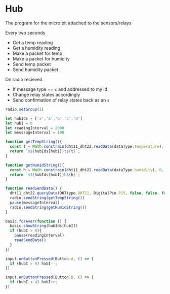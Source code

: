 # Hub

The program for the micro:bit attached to the sensors/relays

Every two seconds
  - Get a temp reading
  - Get a humidity reading
  - Make a packet for temp
  - Make a packet for humidity
  - Send temp packet
  - Send humidity packet


On radio recieved
  - If message type == `c` and addressed to my id
  - Change relay states accordingly
  - Send confirmation of relay states back as an `s`


```js
radio.setGroup(1)

let hubIds = ['x','a','b','c','d']
let hubI = 0
let readingInterval = 2000
let messsageInterval = 100

function getTempString(){
  const t = Math.constrain(dht11_dht22.readData(dataType.temperature), 0, 100);
  return `s${hubIds[hubI]}t${t}`;
}

function getHumidString(){
  const h = Math.constrain(dht11_dht22.readData(dataType.humidity), 0, 100);
  return `s${hubIds[hubI]}h${h}`;
}

function readSendData() {
  dht11_dht22.queryData(DHTtype.DHT11, DigitalPin.P15, false, false, false)
  radio.sendString(getTempString())
  pause(messageInterval)
  radio.sendString(getHumidString())
}

basic.forever(function () {
  basic.showString(hubIds[hubI])
  if (hubI > 0){
    pause(readingInterval)
    readSendData()
  }
})

input.onButtonPressed(Button.A, () => {
  if (hubI > 0) hubI--;
})

input.onButtonPressed(Button.B, () => {
  if (hubI < 4) hubI++;
})


```